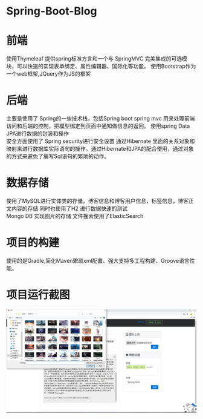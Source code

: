 # Spring-Boot-Blog
# 前端 
 使用Thymeleaf 提供spring标准方言和一个与 SpringMVC 完美集成的可选模块，可以快速的实现表单绑定、属性编辑器、国际化等功能。
 使用Bootstrap作为一个web框架,JQuery作为JS的框架
# 后端
主要是使用了 Spring的一些技术栈，包括Spring boot spring mvc 用来处理前端访问和后端的控制，把模型绑定到页面中通知做信息的返回。
使用spring Data JPA进行数据的封装和操作  
安全方面使用了 Spring security进行安全设置
通过Hibernate 里面的关系对象和映射来进行数据库实际语句的操作。通过Hibernate和JPA的配合使用，通过对象的方式来避免了编写Sql语句的繁琐的动作。
# 数据存储
使用了MySQL进行实体类的存储，博客信息和博客用户信息，标签信息，博客正文内容的存储
同时也使用了H2 进行数据快速的测试  
Mongo DB 实现图片的存储
文件搜索使用了ElasticSearch 
# 项目的构建
使用的是Gradle,简化Maven繁琐xml配置、强大支持多工程构建、Groove语言性能。

# 项目运行截图
![主页](https://github.com/bedbanan/Spring-Boot-Blog/blob/master/%E5%BE%AE%E4%BF%A1%E5%9B%BE%E7%89%87_20200629094954.png)
